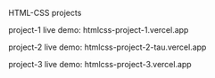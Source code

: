 HTML-CSS projects

project-1 live demo: htmlcss-project-1.vercel.app

project-2 live demo: htmlcss-project-2-tau.vercel.app

project-3 live demo: htmlcss-project-3.vercel.app
